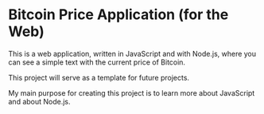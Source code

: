 # Bitcoin Price Application (for the Web)

This is a web application, written in JavaScript and with Node.js, where you can see a simple text with the current price of Bitcoin. 

This project will serve as a template for future projects.

My main purpose for creating this project is to learn more about JavaScript and about Node.js.




